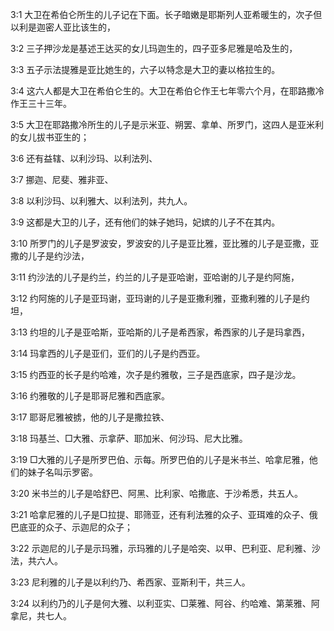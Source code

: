<a id="1"></a>3:1  大卫在希伯仑所生的儿子记在下面。长子暗嫩是耶斯列人亚希暖生的，次子但以利是迦密人亚比该生的，  

<a id="2"></a>3:2  三子押沙龙是基述王达买的女儿玛迦生的，四子亚多尼雅是哈及生的，  

<a id="3"></a>3:3  五子示法提雅是亚比她生的，六子以特念是大卫的妻以格拉生的。  

<a id="4"></a>3:4  这六人都是大卫在希伯仑生的。大卫在希伯仑作王七年零六个月，在耶路撒冷作王三十三年。  

<a id="5"></a>3:5  大卫在耶路撒冷所生的儿子是示米亚、朔罢、拿单、所罗门，这四人是亚米利的女儿拔书亚生的；  

<a id="6"></a>3:6  还有益辖、以利沙玛、以利法列、　  

<a id="7"></a>3:7  挪迦、尼斐、雅非亚、  

<a id="8"></a>3:8  以利沙玛、以利雅大、以利法列，共九人。  

<a id="9"></a>3:9  这都是大卫的儿子，还有他们的妹子她玛，妃嫔的儿子不在其内。  

<a id="10"></a>3:10  所罗门的儿子是罗波安，罗波安的儿子是亚比雅，亚比雅的儿子是亚撒，亚撒的儿子是约沙法，  

<a id="11"></a>3:11  约沙法的儿子是约兰，约兰的儿子是亚哈谢，亚哈谢的儿子是约阿施，　  

<a id="12"></a>3:12  约阿施的儿子是亚玛谢，亚玛谢的儿子是亚撒利雅，亚撒利雅的儿子是约坦，  

<a id="13"></a>3:13  约坦的儿子是亚哈斯，亚哈斯的儿子是希西家，希西家的儿子是玛拿西，  

<a id="14"></a>3:14  玛拿西的儿子是亚们，亚们的儿子是约西亚。  

<a id="15"></a>3:15  约西亚的长子是约哈难，次子是约雅敬，三子是西底家，四子是沙龙。  

<a id="16"></a>3:16  约雅敬的儿子是耶哥尼雅和西底家。  

<a id="17"></a>3:17  耶哥尼雅被掳，他的儿子是撒拉铁、  

<a id="18"></a>3:18  玛基兰、□大雅、示拿萨、耶加米、何沙玛、尼大比雅。  

<a id="19"></a>3:19  □大雅的儿子是所罗巴伯、示每。所罗巴伯的儿子是米书兰、哈拿尼雅，他们的妹子名叫示罗密。  

<a id="20"></a>3:20  米书兰的儿子是哈舒巴、阿黑、比利家、哈撒底、于沙希悉，共五人。  

<a id="21"></a>3:21  哈拿尼雅的儿子是□拉提、耶筛亚，还有利法雅的众子、亚珥难的众子、俄巴底亚的众子、示迦尼的众子；  

<a id="22"></a>3:22  示迦尼的儿子是示玛雅，示玛雅的儿子是哈突、以甲、巴利亚、尼利雅、沙法，共六人。  

<a id="23"></a>3:23  尼利雅的儿子是以利约乃、希西家、亚斯利干，共三人。  

<a id="24"></a>3:24  以利约乃的儿子是何大雅、以利亚实、□莱雅、阿谷、约哈难、第莱雅、阿拿尼，共七人。  
